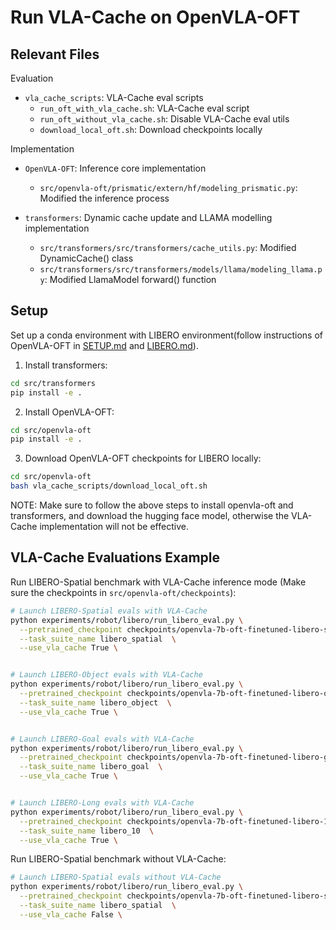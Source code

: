 # Run VLA-Cache on OpenVLA-OFT

## Relevant Files

Evaluation
* `vla_cache_scripts`: VLA-Cache eval scripts
  * `run_oft_with_vla_cache.sh`: VLA-Cache eval script
  * `run_oft_without_vla_cache.sh`: Disable VLA-Cache eval utils
  * `download_local_oft.sh`: Download checkpoints locally

Implementation

* `OpenVLA-OFT`: Inference core implementation
  * `src/openvla-oft/prismatic/extern/hf/modeling_prismatic.py`: Modified the inference process

* `transformers`: Dynamic cache update and LLAMA modelling implementation
  * `src/transformers/src/transformers/cache_utils.py`: Modified DynamicCache() class
  * `src/transformers/src/transformers/models/llama/modeling_llama.py`: Modified LlamaModel forward() function



## Setup

Set up a conda environment with LIBERO environment(follow instructions of OpenVLA-OFT in [SETUP.md](openvla-oft/SETUP.md) and [LIBERO.md](openvla-oft/LIBERO.md)).

1. Install transformers:

```bash
cd src/transformers
pip install -e .
```

2. Install OpenVLA-OFT:

```bash
cd src/openvla-oft
pip install -e .
```

3. Download OpenVLA-OFT checkpoints for LIBERO locally:

```bash
cd src/openvla-oft
bash vla_cache_scripts/download_local_oft.sh
```

NOTE: Make sure to follow the above steps to install openvla-oft and transformers, and download the hugging face model, otherwise the VLA-Cache implementation will not be effective.

## VLA-Cache Evaluations Example

Run LIBERO-Spatial benchmark with VLA-Cache inference mode (Make sure the checkpoints in `src/openvla-oft/checkpoints`):

```bash
# Launch LIBERO-Spatial evals with VLA-Cache
python experiments/robot/libero/run_libero_eval.py \
  --pretrained_checkpoint checkpoints/openvla-7b-oft-finetuned-libero-spatial \
  --task_suite_name libero_spatial  \
  --use_vla_cache True \


# Launch LIBERO-Object evals with VLA-Cache
python experiments/robot/libero/run_libero_eval.py \
  --pretrained_checkpoint checkpoints/openvla-7b-oft-finetuned-libero-object \
  --task_suite_name libero_object  \
  --use_vla_cache True \


# Launch LIBERO-Goal evals with VLA-Cache
python experiments/robot/libero/run_libero_eval.py \
  --pretrained_checkpoint checkpoints/openvla-7b-oft-finetuned-libero-goal \
  --task_suite_name libero_goal  \
  --use_vla_cache True \


# Launch LIBERO-Long evals with VLA-Cache
python experiments/robot/libero/run_libero_eval.py \
  --pretrained_checkpoint checkpoints/openvla-7b-oft-finetuned-libero-10 \
  --task_suite_name libero_10  \
  --use_vla_cache True \
```

Run LIBERO-Spatial benchmark without VLA-Cache:

```bash
# Launch LIBERO-Spatial evals without VLA-Cache
python experiments/robot/libero/run_libero_eval.py \
  --pretrained_checkpoint checkpoints/openvla-7b-oft-finetuned-libero-spatial \
  --task_suite_name libero_spatial  \
  --use_vla_cache False \
```

